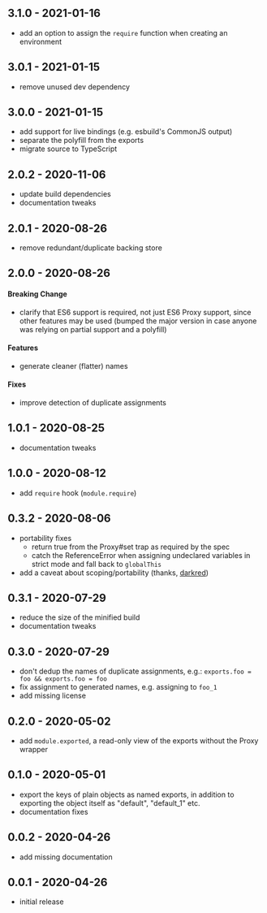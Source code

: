## 3.1.0 - 2021-01-16

- add an option to assign the `require` function when creating an
  environment

## 3.0.1 - 2021-01-15

- remove unused dev dependency

## 3.0.0 - 2021-01-15

- add support for live bindings (e.g. esbuild's CommonJS output)
- separate the polyfill from the exports
- migrate source to TypeScript

## 2.0.2 - 2020-11-06

- update build dependencies
- documentation tweaks

## 2.0.1 - 2020-08-26

- remove redundant/duplicate backing store

## 2.0.0 - 2020-08-26

#### Breaking Change

- clarify that ES6 support is required, not just ES6 Proxy support, since other
  features may be used (bumped the major version in case anyone was relying on
  partial support and a polyfill)

#### Features

- generate cleaner (flatter) names

#### Fixes

- improve detection of duplicate assignments

## 1.0.1 - 2020-08-25

- documentation tweaks

## 1.0.0 - 2020-08-12

- add `require` hook (`module.require`)

## 0.3.2 - 2020-08-06

- portability fixes
  - return true from the Proxy#set trap as required by the spec
  - catch the ReferenceError when assigning undeclared variables in strict
    mode and fall back to `globalThis`
- add a caveat about scoping/portability (thanks,
  [darkred](https://github.com/chocolateboy/userscripts/issues/11))

## 0.3.1 - 2020-07-29

- reduce the size of the minified build
- documentation tweaks

## 0.3.0 - 2020-07-29

- don't dedup the names of duplicate assignments, e.g.:
  `exports.foo = foo && exports.foo = foo`
- fix assignment to generated names, e.g. assigning to `foo_1`
- add missing license

## 0.2.0 - 2020-05-02

- add `module.exported`, a read-only view of the exports without the
  Proxy wrapper

## 0.1.0 - 2020-05-01

- export the keys of plain objects as named exports, in addition to exporting
  the object itself as "default", "default_1" etc.
- documentation fixes

## 0.0.2 - 2020-04-26

- add missing documentation

## 0.0.1 - 2020-04-26

- initial release
